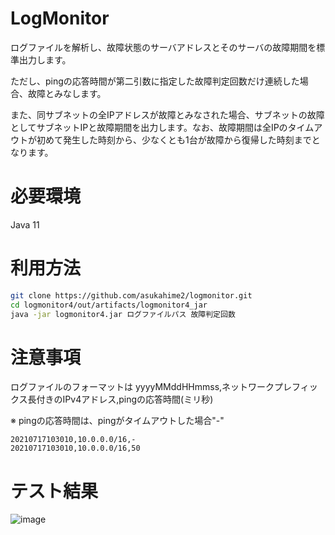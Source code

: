 # LogMonitor
ログファイルを解析し、故障状態のサーバアドレスとそのサーバの故障期間を標準出力します。

ただし、pingの応答時間が第二引数に指定した故障判定回数だけ連続した場合、故障とみなします。

また、同サブネットの全IPアドレスが故障とみなされた場合、サブネットの故障としてサブネットIPと故障期間を出力します。なお、故障期間は全IPのタイムアウトが初めて発生した時刻から、少なくとも1台が故障から復帰した時刻までとなります。

# 必要環境
Java 11

# 利用方法

```bash
git clone https://github.com/asukahime2/logmonitor.git
cd logmonitor4/out/artifacts/logmonitor4_jar
java -jar logmonitor4.jar ログファイルパス 故障判定回数
```

# 注意事項
ログファイルのフォーマットは
yyyyMMddHHmmss,ネットワークプレフィックス長付きのIPv4アドレス,pingの応答時間(ミリ秒)

※ pingの応答時間は、pingがタイムアウトした場合"-"

```
20210717103010,10.0.0.0/16,-
20210717103010,10.0.0.0/16,50
```

# テスト結果
![image](https://user-images.githubusercontent.com/87558811/126059288-2818f760-b832-449b-a174-27215ca702bf.png)